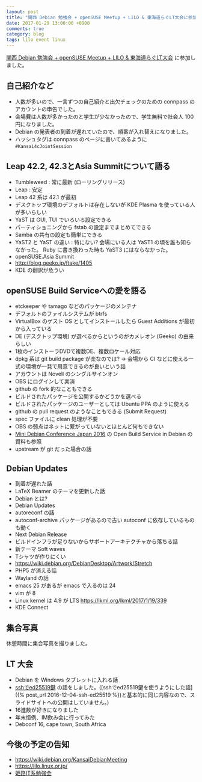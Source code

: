 ```yaml
---
layout: post
title: "関西 Debian 勉強会 + openSUSE Meetup + LILO & 東海道らぐLT大会に参加しました"
date: 2017-01-29 13:00:00 +0900
comments: true
category: blog
tags: lilo event linux
---
```

[関西 Debian 勉強会 + openSUSE Meetup + LILO &amp; 東海道らぐLT大会](https://opensuseja.connpass.com/event/47907/ "関西 Debian 勉強会 + openSUSE Meetup + LILO &amp; 東海道らぐLT大会")
に参加しました。

<!--more-->

## 自己紹介など

- 人数が多いので、一言ずつの自己紹介と出欠チェックのための connpass のアカウントの申告でした。
- 会場費は人数が多かったのと学生が少なかったので、学生無料で社会人 100 円になりました。
- Debian の発表者の到着が遅れていたので、順番が入れ替えになりました。
- ハッシュタグは connpass のページに書いてあるように `#Kansai4cJointSession`

## Leap 42.2, 42.3とAsia Summitについて語る

- Tumbleweed : 常に最新 (ローリングリリース)
- Leap : 安定
- Leap 42 系は 42.1 が最初
- デスクトップ環境のデフォルトは存在しないが KDE Plasma を使っている人が多いらしい
- YaST は GUI, TUI でいろいろ設定できる
- パーティショニングから fstab の設定までまとめてできる
- Samba の共有の設定も簡単にできる
- YaST2 と YaST の違い : 特にない? 会場にいる人は YaST1 の頃を誰も知らなかった。 Ruby に書き換わった時も YaST3 にはならなかった。
- openSUSE.Asia Summit
- <http://blog.geeko.jp/ftake/1405>
- KDE の翻訳が危うい

## openSUSE Build Serviceへの愛を語る

- etckeeper や tamago などのパッケージのメンテナ
- デフォルトのファイルシステムが btrfs
- VirtualBox のゲスト OS としてインストールしたら Guest Additions が最初から入っている
- DE (デスクトップ環境) が選べるからというのがカメレオン (Geeko) の由来らしい
- 1枚のインストーラDVDで複数DE、複数ロケール対応
- dpkg 系は git build package が楽なのでは? → 会場から CI などに使える一式の環境が一発で用意できるのが良いという話
- アカウントは Novell のシングルサインオン
- OBS にログインして実演
- github の fork 的なこともできる
- ビルドされたパッケージを公開するかどうかを選べる
- ビルドされたパッケージのユーザーとしては Ubuntu PPA のように使える
- github の pull request のようなこともできる (Submit Request)
- spec ファイルに clean 処理が不要
- OBS の弱点はネットに繋がっていないとほとんど何もできない
- [Mini Debian Conference Japan 2016](http://miniconf.debian.or.jp/) の Open Build Service in Debian の資料も参照
- upstream が git だった場合の話

## Debian Updates

- 到着が遅れた話
- LaTeX Beamer のテーマを更新した話
- Debian とは?
- Debian Updates
- autoreconf の話
- autoconf-archive パッケージがあるので古い autoconf に依存しているものも動く
- Next Debian Release
- ビルドインフラが足りないからサポートアーキテクチャから落ちる話
- 新テーマ Soft waves
- Tシャツが作りにくい
- <https://wiki.debian.org/DebianDesktop/Artwork/Stretch>
- PHP5 が消える話
- Wayland の話
- emacs 25 があるが emacs で入るのは 24
- vim が 8
- Linux kernel は 4.9 が LTS <https://lkml.org/lkml/2017/1/19/339>
- KDE Connect

## 集合写真

休憩時間に集合写真を撮りました。

## LT 大会

- Debian を Windows タブレットに入れる話
- [sshでed25519鍵](https://github.com/znz/rabbit-slide-ssh-ed25519) の話をしました。([sshでed25519鍵を使うようにした話]({% post_url 2016-12-04-ssh-ed25519 %})と基本的に同じ内容なので、スライドサイトへの公開はしていません。)
- 16進数が好きになりました
- 年末恒例、IM飲み会に行ってみた
- Debconf 16, cape town, South Africa

## 今後の予定の告知

- <https://wiki.debian.org/KansaiDebianMeeting>
- <https://lilo.linux.or.jp/>
- [姫路IT系勉強会](https://histudy.github.io/)
